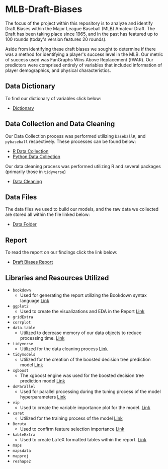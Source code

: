 # MLB-Draft-Biases

The focus of the project within this repository is to analyze and identify Draft Biases within the Major League Baseball (MLB) Amateur Draft. The Draft has been taking place since 1965, and in the past has featured up to 100 rounds (today's version features 20 rounds).

Aside from identifying these draft biases we sought to determine if there was a method for identifying a player's success level in the MLB. Our metric of success used was FanGraphs Wins Above Replacement (fWAR). Our predictors were comprised entirely of variables that included information of player demographics, and physical characteristics. 

## Data Dictionary

To find our dictionary of variables click below:

- [Dictionary](Data/dictionary.md)

## Data Collection and Data Cleaning

Our Data Collection process was performed utilizing `baseballR`, and `pybaseball` respectively. These processes can be found below:

- [R Data Collection](data_collection.R)
- [Python Data Collection](data_collection.py)

Our data cleaning process was performed utilizing R and several packages (primarily those in `tidyverse`)

- [Data Cleaning](data_cleaning.R)

## Data Files

The data files we used to build our models, and the raw data we collected are stored all within the file linked below:

- [Data Folder](Data/)

## Report

To read the report on our findings click the link below:

- [Draft Biases Report](Draft-Biases-Report.pdf)

## Libraries and Resources Utilized

- `bookdown`
  - Used for generating the report utilizing the Bookdown syntax language [Link](https://bookdown.org/)
- `ggplot2`
  - Used to create the visualizations and EDA in the Report [Link](https://ggplot2.tidyverse.org/)
- `gridExtra`
- `corrplot`
- `data.table`
  - Utilized to decrease memory of our data objects to reduce processing time. [Link](https://rdatatable.gitlab.io/data.table/)
- `tidyverse`
  - Utilized for the data cleaning process [Link](https://www.tidyverse.org/)
- `tidymodels`
  - Utilized for the creation of the boosted decision tree prediction model [Link](https://www.tidymodels.org/)
- `xgboost`
  - The xgboost engine was used for the boosted decision tree prediction model [Link](https://xgboost.readthedocs.io/en/stable/)
- `doParallel`
  - Used for parallel processing during the tuning process of the model hyperparameters [Link](https://cran.r-project.org/web/packages/doParallel/index.html)
- `vip`
  - Used to create the variable importance plot for the model. [Link](https://cran.r-project.org/web/packages/vip/index.html)
- `caret`
  - Utilized for the training process of the model [Link](https://topepo.github.io/caret/)
- `Boruta`
  - Used to confirm feature selection importance [Link](https://cran.r-project.org/web/packages/Boruta/)
- `kableExtra`
  - Used to create LaTeX formatted tables within the report. [Link](https://cran.r-project.org/web/packages/kableExtra/index.html)
- `maps`
- `mapsdata`
- `mapproj`
- `reshape2`
